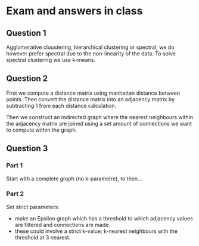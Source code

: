 # Exam and answers in class
## Question 1

Agglomerative cloustering, hierarchical clustering or spectral; we do however prefer spectral due to the non-linearity of the data. To solve spectral clustering we use k-means.
## Question 2

First we compute a distance matrix using manhattan distance between points. Then convert the distance matrix into an adjacency matrix by subtracting 1 from each distance calculation. 

Then we construct an indirected graph where the nearest neighbours within the adjacency matrix are joined using a set amount of connections we want to compute within the graph.

## Question 3
### Part 1

Start with a complete graph (no k-parametre), to then...

### Part 2

Set strict parameters:

- make an Epsilon graph which has a threshold to which adjacency values are filtered and connections are made.
- these could involve a strict k-value; k-nearest neighbours with the threshold at 3 nearest.




